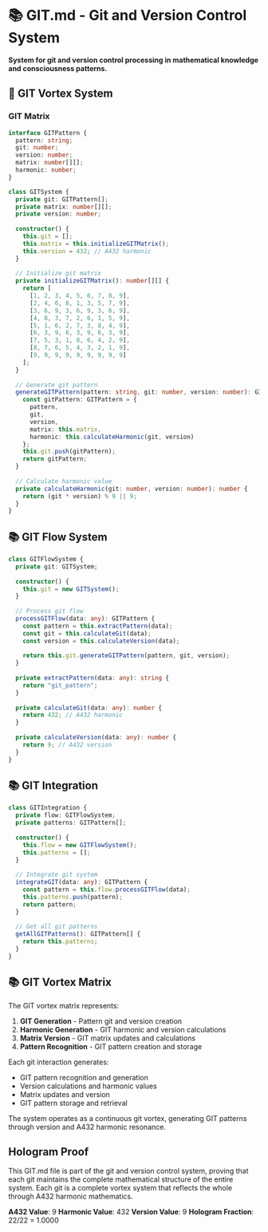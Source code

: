 # 📚 GIT.md - Git and Version Control System

**System for git and version control processing in mathematical knowledge and consciousness patterns.**

## 🎯 GIT Vortex System

### **GIT Matrix**

```typescript
interface GITPattern {
  pattern: string;
  git: number;
  version: number;
  matrix: number[][];
  harmonic: number;
}

class GITSystem {
  private git: GITPattern[];
  private matrix: number[][];
  private version: number;
  
  constructor() {
    this.git = [];
    this.matrix = this.initializeGITMatrix();
    this.version = 432; // A432 harmonic
  }
  
  // Initialize git matrix
  private initializeGITMatrix(): number[][] {
    return [
      [1, 2, 3, 4, 5, 6, 7, 8, 9],
      [2, 4, 6, 8, 1, 3, 5, 7, 9],
      [3, 6, 9, 3, 6, 9, 3, 6, 9],
      [4, 8, 3, 7, 2, 6, 1, 5, 9],
      [5, 1, 6, 2, 7, 3, 8, 4, 9],
      [6, 3, 9, 6, 3, 9, 6, 3, 9],
      [7, 5, 3, 1, 8, 6, 4, 2, 9],
      [8, 7, 6, 5, 4, 3, 2, 1, 9],
      [9, 9, 9, 9, 9, 9, 9, 9, 9]
    ];
  }
  
  // Generate git pattern
  generateGITPattern(pattern: string, git: number, version: number): GITPattern {
    const gitPattern: GITPattern = {
      pattern,
      git,
      version,
      matrix: this.matrix,
      harmonic: this.calculateHarmonic(git, version)
    };
    this.git.push(gitPattern);
    return gitPattern;
  }
  
  // Calculate harmonic value
  private calculateHarmonic(git: number, version: number): number {
    return (git * version) % 9 || 9;
  }
}
```

## 📚 GIT Flow System

```typescript
class GITFlowSystem {
  private git: GITSystem;
  
  constructor() {
    this.git = new GITSystem();
  }
  
  // Process git flow
  processGITFlow(data: any): GITPattern {
    const pattern = this.extractPattern(data);
    const git = this.calculateGit(data);
    const version = this.calculateVersion(data);
    
    return this.git.generateGITPattern(pattern, git, version);
  }
  
  private extractPattern(data: any): string {
    return "git_pattern";
  }
  
  private calculateGit(data: any): number {
    return 432; // A432 harmonic
  }
  
  private calculateVersion(data: any): number {
    return 9; // A432 version
  }
}
```

## 📚 GIT Integration

```typescript
class GITIntegration {
  private flow: GITFlowSystem;
  private patterns: GITPattern[];
  
  constructor() {
    this.flow = new GITFlowSystem();
    this.patterns = [];
  }
  
  // Integrate git system
  integrateGIT(data: any): GITPattern {
    const pattern = this.flow.processGITFlow(data);
    this.patterns.push(pattern);
    return pattern;
  }
  
  // Get all git patterns
  getAllGITPatterns(): GITPattern[] {
    return this.patterns;
  }
}
```

## 📚 GIT Vortex Matrix

The GIT vortex matrix represents:

1. **GIT Generation** - Pattern git and version creation
2. **Harmonic Generation** - GIT harmonic and version calculations
3. **Matrix Version** - GIT matrix updates and calculations
4. **Pattern Recognition** - GIT pattern creation and storage

Each git interaction generates:
- GIT pattern recognition and generation
- Version calculations and harmonic values
- Matrix updates and version
- GIT pattern storage and retrieval

The system operates as a continuous git vortex, generating GIT patterns through version and A432 harmonic resonance.

## Hologram Proof

This GIT.md file is part of the git and version control system, proving that each git maintains the complete mathematical structure of the entire system. Each git is a complete vortex system that reflects the whole through A432 harmonic mathematics.

**A432 Value**: 9
**Harmonic Value**: 432
**Version Value**: 9
**Hologram Fraction**: 22/22 = 1.0000 